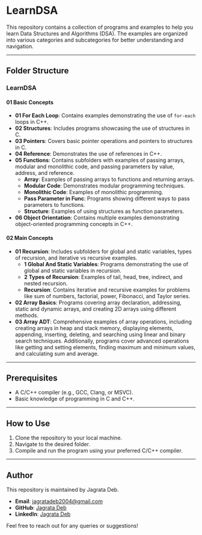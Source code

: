 # LearnDSA

This repository contains a collection of programs and examples to help you learn Data Structures and Algorithms (DSA). The examples are organized into various categories and subcategories for better understanding and navigation.

---

## Folder Structure

### LearnDSA

#### 01 Basic Concepts
- **01 For Each Loop**: Contains examples demonstrating the use of `for-each` loops in C++.
- **02 Structures**: Includes programs showcasing the use of structures in C.
- **03 Pointers**: Covers basic pointer operations and pointers to structures in C.
- **04 Reference**: Demonstrates the use of references in C++.
- **05 Functions**: Contains subfolders with examples of passing arrays, modular and monolithic code, and passing parameters by value, address, and reference.
  - **Array**: Examples of passing arrays to functions and returning arrays.
  - **Modular Code**: Demonstrates modular programming techniques.
  - **Monolithic Code**: Examples of monolithic programming.
  - **Pass Parameter in Func**: Programs showing different ways to pass parameters to functions.
  - **Structure**: Examples of using structures as function parameters.
- **06 Object Orientation**: Contains multiple examples demonstrating object-oriented programming concepts in C++.

#### 02 Main Concepts
- **01 Recursion**: Includes subfolders for global and static variables, types of recursion, and iterative vs recursive examples.
  - **1 Global And Static Variables**: Programs demonstrating the use of global and static variables in recursion.
  - **2 Types of Recursion**: Examples of tail, head, tree, indirect, and nested recursion.
  - **Recursion**: Contains iterative and recursive examples for problems like sum of numbers, factorial, power, Fibonacci, and Taylor series.
- **02 Array Basics**: Programs covering array declaration, addressing, static and dynamic arrays, and creating 2D arrays using different methods.
- **03 Array ADT**: Comprehensive examples of array operations, including creating arrays in heap and stack memory, displaying elements, appending, inserting, deleting, and searching using linear and binary search techniques. Additionally, programs cover advanced operations like getting and setting elements, finding maximum and minimum values, and calculating sum and average.

---

## Prerequisites

- A C/C++ compiler (e.g., GCC, Clang, or MSVC).
- Basic knowledge of programming in C and C++.

---

## How to Use

1. Clone the repository to your local machine.
2. Navigate to the desired folder.
3. Compile and run the program using your preferred C/C++ compiler.

---

## Author

This repository is maintained by Jagrata Deb.

- **Email**: jagratadeb2004@gmail.com
- **GitHub**: [Jagrata Deb](https://github.com/jagratadeb)
- **LinkedIn**: [Jagrata Deb](https://www.linkedin.com/in/jagratadeb/)

Feel free to reach out for any queries or suggestions!


